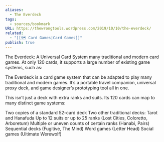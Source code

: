 ```yaml
---
aliases:
  - The Everdeck
tags:
  - sources/bookmark
URL: https://thewrongtools.wordpress.com/2019/10/10/the-everdeck/
related:
  - "[[🗺️ Card Games|Card Games]]"
publish: true
---
```


The Everdeck: A Universal Card System
many traditional and modern card games. At only 120 cards, it supports a large number of existing game systems, such as:

The Everdeck is a card game system that can be adapted to play many traditional and modern games.  It’s a portable travel companion, universal proxy deck, and game designer’s prototyping tool all in one.

This isn’t just a deck with extra ranks and suits. Its 120 cards can map to many distinct game systems:

Two copies of a standard 52-card deck
Two other traditional decks: Tarot and Hanafuda
Up to 12 suits or up to 25 ranks (Lost Cities, Coloretto, Arboretum)
Multiple or uneven counts of certain ranks (Hanabi, Pairs)
Sequential decks (Fugitive, The Mind)
Word games (Letter Head)
Social games (Ultimate Werewolf)
